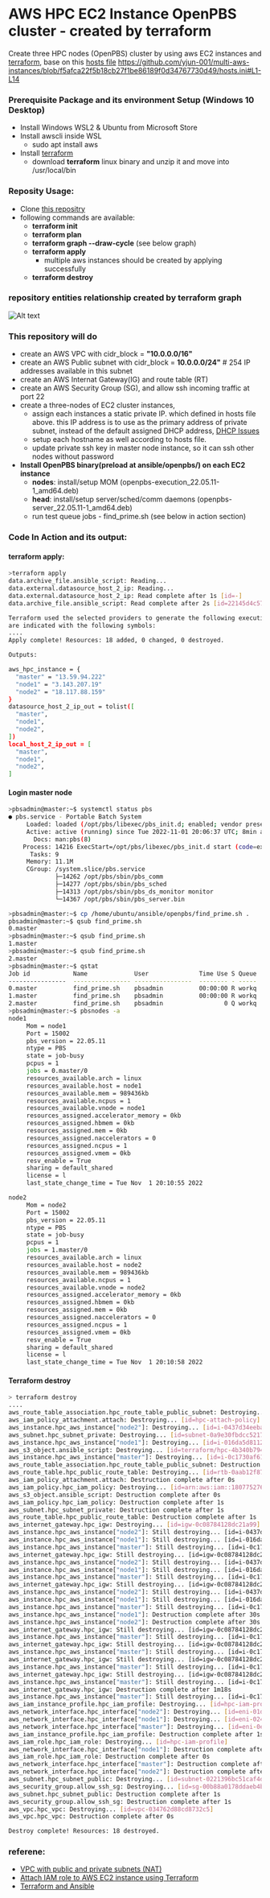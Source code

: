 # AWS HPC EC2 Instance OpenPBS cluster - created by **terraform**

Create three HPC nodes (OpenPBS) cluster by using aws EC2 instances and [terraform](https://registry.terraform.io/providers/hashicorp/aws/latest/docs), base on this [hosts file](https://github.com/yjun-001/multi-aws-instances/blob/f5afca22f5b18cb27f1be86189f0d34767730d49/hosts.ini)
https://github.com/yjun-001/multi-aws-instances/blob/f5afca22f5b18cb27f1be86189f0d34767730d49/hosts.ini#L1-L14


### Prerequisite Package and its environment Setup (Windows 10 Desktop)
- Install Windows WSL2 & Ubuntu from Microsoft Store
- Install awscli inside WSL
  - sudo apt install aws
- Install [terraform](https://www.terraform.io/downloads)
  - download **terraform** linux binary and unzip it and move into /usr/local/bin
 
### Reposity Usage:
- Clone [this repositry](https://github.com/yjun-001/multi-aws-instances.git)
- following commands are available:
    - **terraform init**
    - **terraform plan**
    - **terraform graph --draw-cycle** (see below graph)
    - **terraform apply**
      - multiple aws instances should be created by applying successfully
    - **terraform destroy**

### repository entities relationship created by terraform graph
![Alt text](https://github.com/yjun-001/multi-aws-instances/blob/9a1c8a2e89a58682e8a4a92945c680accbe440eb/image/graphviz.svg)

### This repository will do 
- create an AWS VPC with cidr_block = **"10.0.0.0/16"**
- create an AWS Public subnet with cidr_block = **10.0.0.0/24"** # 254 IP addresses available in this subnet
- create an AWS Internat Gateway(IG) and route table (RT)
- create an AWS Security Group (SG), and allow ssh incoming traffic at port 22
- create a three-nodes of EC2 cluster instances, 
  - assign each instances a static private IP. which defined in hosts file above. this IP address is to use as the primary address of private subnet, instead of the default assigned DHCP address, [DHCP Issues](https://stackoverflow.com/questions/42666396/terraform-correctly-assigning-a-static-private-ip-to-newly-created-instance)
  - setup each hostname as well according to hosts file.
  - update private ssh key in master node instance, so it can ssh other nodes without password
- **Install OpenPBS binary(preload at ansible/openpbs/) on each EC2 instance**
  - **nodes**: install/setup MOM (openpbs-execution_22.05.11-1_amd64.deb)
  - **head**: install/setup server/sched/comm daemons (openpbs-server_22.05.11-1_amd64.deb)
  - run test queue jobs - find_prime.sh (see below in action section)

### Code In Action and its output:
#### **terraform apply:**
```bash
>terraform apply
data.archive_file.ansible_script: Reading...
data.external.datasource_host_2_ip: Reading...
data.external.datasource_host_2_ip: Read complete after 1s [id=-]
data.archive_file.ansible_script: Read complete after 2s [id=22145d4c5741dcc72f82debe19274bae9f5aa277]

Terraform used the selected providers to generate the following execution plan. Resource actions
are indicated with the following symbols:
....
Apply complete! Resources: 18 added, 0 changed, 0 destroyed.

Outputs:

aws_hpc_instance = {
  "master" = "13.59.94.222"
  "node1" = "3.143.207.19"
  "node2" = "18.117.88.159"
}
datasource_host_2_ip_out = tolist([
  "master",
  "node1",
  "node2",
])
local_host_2_ip_out = [
  "master",
  "node1",
  "node2",
]
```
#### Login master node
```bash
>pbsadmin@master:~$ systemctl status pbs
● pbs.service - Portable Batch System
     Loaded: loaded (/opt/pbs/libexec/pbs_init.d; enabled; vendor preset: enabled)
     Active: active (running) since Tue 2022-11-01 20:06:37 UTC; 8min ago
       Docs: man:pbs(8)
    Process: 14216 ExecStart=/opt/pbs/libexec/pbs_init.d start (code=exited, status=0/SUCCESS)      
      Tasks: 9
     Memory: 11.1M
     CGroup: /system.slice/pbs.service
             ├─14262 /opt/pbs/sbin/pbs_comm
             ├─14277 /opt/pbs/sbin/pbs_sched
             ├─14313 /opt/pbs/sbin/pbs_ds_monitor monitor
             └─14367 /opt/pbs/sbin/pbs_server.bin

>pbsadmin@master:~$ cp /home/ubuntu/ansible/openpbs/find_prime.sh .
pbsadmin@master:~$ qsub find_prime.sh 
0.master
>pbsadmin@master:~$ qsub find_prime.sh 
1.master
>pbsadmin@master:~$ qsub find_prime.sh 
2.master
>pbsadmin@master:~$ qstat
Job id            Name             User              Time Use S Queue
----------------  ---------------- ----------------  -------- - -----
0.master          find_prime.sh    pbsadmin          00:00:00 R workq
1.master          find_prime.sh    pbsadmin          00:00:00 R workq
2.master          find_prime.sh    pbsadmin                 0 Q workq
>pbsadmin@master:~$ pbsnodes -a
node1
     Mom = node1
     Port = 15002
     pbs_version = 22.05.11
     ntype = PBS
     state = job-busy
     pcpus = 1
     jobs = 0.master/0
     resources_available.arch = linux
     resources_available.host = node1
     resources_available.mem = 989436kb
     resources_available.ncpus = 1
     resources_available.vnode = node1
     resources_assigned.accelerator_memory = 0kb
     resources_assigned.hbmem = 0kb
     resources_assigned.mem = 0kb
     resources_assigned.naccelerators = 0
     resources_assigned.ncpus = 1
     resources_assigned.vmem = 0kb
     resv_enable = True
     sharing = default_shared
     license = l
     last_state_change_time = Tue Nov  1 20:10:55 2022

node2
     Mom = node2
     Port = 15002
     pbs_version = 22.05.11
     ntype = PBS
     state = job-busy
     pcpus = 1
     jobs = 1.master/0
     resources_available.arch = linux
     resources_available.host = node2
     resources_available.mem = 989436kb
     resources_available.ncpus = 1
     resources_available.vnode = node2
     resources_assigned.accelerator_memory = 0kb
     resources_assigned.hbmem = 0kb
     resources_assigned.mem = 0kb
     resources_assigned.naccelerators = 0
     resources_assigned.ncpus = 1
     resources_assigned.vmem = 0kb
     resv_enable = True
     sharing = default_shared
     license = l
     last_state_change_time = Tue Nov  1 20:10:58 2022
```

#### Terraform destroy

```bash
> terraform destroy
....
aws_route_table_association.hpc_route_table_public_subnet: Destroying... [id=rtbassoc-009e173063f30ed41]
aws_iam_policy_attachment.attach: Destroying... [id=hpc-attach-policy]
aws_instance.hpc_aws_instance["node2"]: Destroying... [id=i-0437d34eebac60427]
aws_subnet.hpc_subnet_private: Destroying... [id=subnet-0a9e30fbdcc52175f]
aws_instance.hpc_aws_instance["node1"]: Destroying... [id=i-016da5d8112739d31]
aws_s3_object.ansible_script: Destroying... [id=terraform/hpc-4b340b794c812eb5dbd0d152e4ae87d0.zip] 
aws_instance.hpc_aws_instance["master"]: Destroying... [id=i-0c1730af610a803d9]
aws_route_table_association.hpc_route_table_public_subnet: Destruction complete after 0s
aws_route_table.hpc_public_route_table: Destroying... [id=rtb-0aab12f87843cb792]
aws_iam_policy_attachment.attach: Destruction complete after 0s
aws_iam_policy.hpc_iam_policy: Destroying... [id=arn:aws:iam::180775276220:policy/hpc-iam-policy]   
aws_s3_object.ansible_script: Destruction complete after 0s
aws_iam_policy.hpc_iam_policy: Destruction complete after 1s
aws_subnet.hpc_subnet_private: Destruction complete after 1s
aws_route_table.hpc_public_route_table: Destruction complete after 1s
aws_internet_gateway.hpc_igw: Destroying... [id=igw-0c08784128dc21a99]
aws_instance.hpc_aws_instance["node2"]: Still destroying... [id=i-0437d34eebac60427, 10s elapsed]
aws_instance.hpc_aws_instance["node1"]: Still destroying... [id=i-016da5d8112739d31, 10s elapsed]   
aws_instance.hpc_aws_instance["master"]: Still destroying... [id=i-0c1730af610a803d9, 10s elapsed]
aws_internet_gateway.hpc_igw: Still destroying... [id=igw-0c08784128dc21a99, 10s elapsed]
aws_instance.hpc_aws_instance["node2"]: Still destroying... [id=i-0437d34eebac60427, 20s elapsed]
aws_instance.hpc_aws_instance["node1"]: Still destroying... [id=i-016da5d8112739d31, 20s elapsed]   
aws_instance.hpc_aws_instance["master"]: Still destroying... [id=i-0c1730af610a803d9, 20s elapsed]
aws_internet_gateway.hpc_igw: Still destroying... [id=igw-0c08784128dc21a99, 20s elapsed]
aws_instance.hpc_aws_instance["node2"]: Still destroying... [id=i-0437d34eebac60427, 30s elapsed]
aws_instance.hpc_aws_instance["node1"]: Still destroying... [id=i-016da5d8112739d31, 30s elapsed]   
aws_instance.hpc_aws_instance["master"]: Still destroying... [id=i-0c1730af610a803d9, 30s elapsed]
aws_instance.hpc_aws_instance["node1"]: Destruction complete after 30s
aws_instance.hpc_aws_instance["node2"]: Destruction complete after 30s
aws_internet_gateway.hpc_igw: Still destroying... [id=igw-0c08784128dc21a99, 30s elapsed]
aws_instance.hpc_aws_instance["master"]: Still destroying... [id=i-0c1730af610a803d9, 40s elapsed]
aws_internet_gateway.hpc_igw: Still destroying... [id=igw-0c08784128dc21a99, 40s elapsed]
aws_instance.hpc_aws_instance["master"]: Still destroying... [id=i-0c1730af610a803d9, 50s elapsed]
aws_internet_gateway.hpc_igw: Still destroying... [id=igw-0c08784128dc21a99, 50s elapsed]
aws_instance.hpc_aws_instance["master"]: Still destroying... [id=i-0c1730af610a803d9, 1m0s elapsed]
aws_internet_gateway.hpc_igw: Still destroying... [id=igw-0c08784128dc21a99, 1m0s elapsed]
aws_instance.hpc_aws_instance["master"]: Still destroying... [id=i-0c1730af610a803d9, 1m10s elapsed]aws_internet_gateway.hpc_igw: Still destroying... [id=igw-0c08784128dc21a99, 1m10s elapsed]
aws_internet_gateway.hpc_igw: Destruction complete after 1m18s
aws_instance.hpc_aws_instance["master"]: Still destroying... [id=i-0c1730af610a803d9, 1m20s elapsed]aws_instance.hpc_aws_instance["master"]: Still destroying... [id=i-0c1730af610a803d9, 1m30s elapsed]aws_instance.hpc_aws_instance["master"]: Destruction complete after 1m31s
aws_iam_instance_profile.hpc_iam_profile: Destroying... [id=hpc-iam-profile]
aws_network_interface.hpc_interface["node2"]: Destroying... [id=eni-01d797c9df30b520b]
aws_network_interface.hpc_interface["node1"]: Destroying... [id=eni-0246221893e21eda2]
aws_network_interface.hpc_interface["master"]: Destroying... [id=eni-0e9755e0d066c3251]
aws_iam_instance_profile.hpc_iam_profile: Destruction complete after 1s
aws_iam_role.hpc_iam_role: Destroying... [id=hpc-iam-profile]
aws_network_interface.hpc_interface["node1"]: Destruction complete after 1s
aws_iam_role.hpc_iam_role: Destruction complete after 0s
aws_network_interface.hpc_interface["master"]: Destruction complete after 1s
aws_network_interface.hpc_interface["node2"]: Destruction complete after 1s
aws_subnet.hpc_subnet_public: Destroying... [id=subnet-0221396bc51caf4d8]
aws_security_group.allow_ssh_sg: Destroying... [id=sg-00b88a0178ddaeb4b]
aws_subnet.hpc_subnet_public: Destruction complete after 1s
aws_security_group.allow_ssh_sg: Destruction complete after 1s
aws_vpc.hpc_vpc: Destroying... [id=vpc-034762d88cd8732c5]
aws_vpc.hpc_vpc: Destruction complete after 0s

Destroy complete! Resources: 18 destroyed.
```


### referene:
- [VPC with public and private subnets (NAT)](https://docs.aws.amazon.com/vpc/latest/userguide/VPC_Scenario2.html)
- [Attach IAM role to AWS EC2 instance using Terraform](https://skundunotes.com/2021/11/16/attach-iam-role-to-aws-ec2-instance-using-terraform/)
- [Terraform and Ansible](https://www.bitslovers.com/terraform-and-ansible/)
